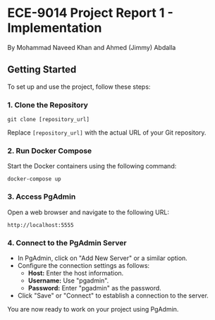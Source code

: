 # ECE-9014 Project Report 1 - Implementation
By Mohammad Naveed Khan and Ahmed (Jimmy) Abdalla

## Getting Started

To set up and use the project, follow these steps:

### 1. Clone the Repository

```shell
git clone [repository_url]
```
Replace `[repository_url]` with the actual URL of your Git repository.

### 2. Run Docker Compose

Start the Docker containers using the following command:

```shell
docker-compose up
```

### 3. Access PgAdmin

Open a web browser and navigate to the following URL:
```
http://localhost:5555
```

### 4. Connect to the PgAdmin Server

- In PgAdmin, click on "Add New Server" or a similar option.
- Configure the connection settings as follows:
  - **Host:** Enter the host information.
  - **Username:** Use "pgadmin".
  - **Password:** Enter "pgadmin" as the password.
- Click "Save" or "Connect" to establish a connection to the server.

You are now ready to work on your project using PgAdmin.
